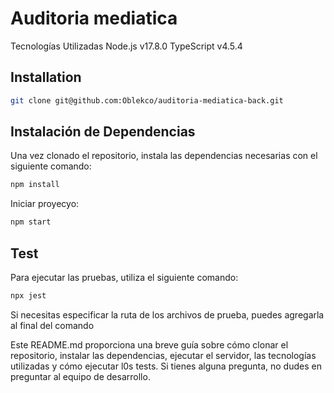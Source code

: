 # Auditoria mediatica

Tecnologías Utilizadas
Node.js v17.8.0
TypeScript v4.5.4


## Installation



```bash
git clone git@github.com:Oblekco/auditoria-mediatica-back.git
```

## Instalación de Dependencias
Una vez clonado el repositorio, instala las dependencias necesarias con el siguiente comando:

```markdown
npm install
```
Iniciar proyecyo:
```markdown
npm start

```

## Test
Para ejecutar las pruebas, utiliza el siguiente comando:
```markdown
npx jest
```
Si necesitas especificar la ruta de los archivos de prueba, puedes agregarla al final del comando 

Este README.md proporciona una breve guía sobre cómo clonar el repositorio, instalar las dependencias, ejecutar el servidor, las tecnologías utilizadas y cómo ejecutar l0s tests. Si tienes alguna pregunta, no dudes en preguntar al equipo de desarrollo.
